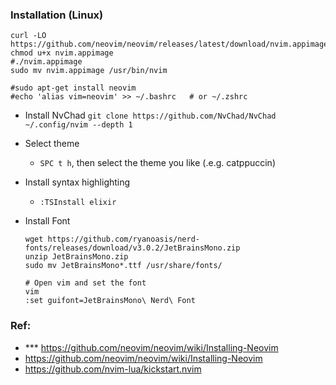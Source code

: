 
### Installation (Linux)

```
curl -LO https://github.com/neovim/neovim/releases/latest/download/nvim.appimage
chmod u+x nvim.appimage
#./nvim.appimage
sudo mv nvim.appimage /usr/bin/nvim
```

```
#sudo apt-get install neovim
#echo 'alias vim=neovim' >> ~/.bashrc   # or ~/.zshrc
```

* Install NvChad
`git clone https://github.com/NvChad/NvChad ~/.config/nvim --depth 1`

* Select theme
  - `SPC t h`, then select the theme you like (.e.g. catppuccin)
* Install syntax highlighting
  - `:TSInstall elixir`
* Install Font
  ```
  wget https://github.com/ryanoasis/nerd-fonts/releases/download/v3.0.2/JetBrainsMono.zip
  unzip JetBrainsMono.zip
  sudo mv JetBrainsMono*.ttf /usr/share/fonts/

  # Open vim and set the font
  vim
  :set guifont=JetBrainsMono\ Nerd\ Font
  ```


### Ref:
  - *** https://github.com/neovim/neovim/wiki/Installing-Neovim
  - https://github.com/neovim/neovim/wiki/Installing-Neovim
  - https://github.com/nvim-lua/kickstart.nvim
